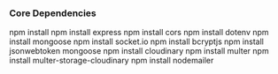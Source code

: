### Core Dependencies

npm install
npm install express
npm install cors
npm install dotenv
npm install mongoose
npm install socket.io
npm install bcryptjs
npm install jsonwebtoken mongoose
npm install cloudinary
npm install multer
npm install multer-storage-cloudinary
npm install nodemailer




